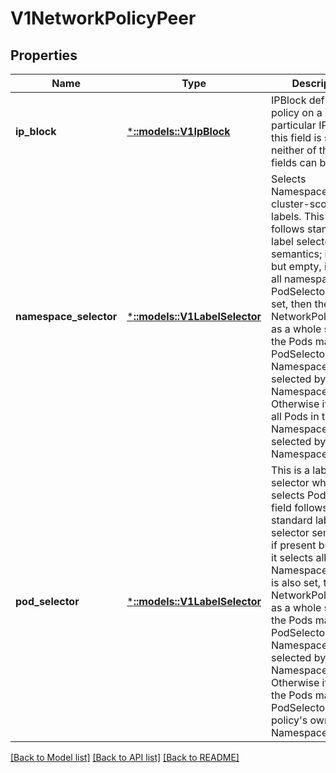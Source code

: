 # V1NetworkPolicyPeer

## Properties
Name | Type | Description | Notes
------------ | ------------- | ------------- | -------------
**ip_block** | [***::models::V1IpBlock**](v1.IPBlock.md) | IPBlock defines policy on a particular IPBlock. If this field is set then neither of the other fields can be. | [optional] [default to null]
**namespace_selector** | [***::models::V1LabelSelector**](v1.LabelSelector.md) | Selects Namespaces using cluster-scoped labels. This field follows standard label selector semantics; if present but empty, it selects all namespaces.  If PodSelector is also set, then the NetworkPolicyPeer as a whole selects the Pods matching PodSelector in the Namespaces selected by NamespaceSelector. Otherwise it selects all Pods in the Namespaces selected by NamespaceSelector. | [optional] [default to null]
**pod_selector** | [***::models::V1LabelSelector**](v1.LabelSelector.md) | This is a label selector which selects Pods. This field follows standard label selector semantics; if present but empty, it selects all pods.  If NamespaceSelector is also set, then the NetworkPolicyPeer as a whole selects the Pods matching PodSelector in the Namespaces selected by NamespaceSelector. Otherwise it selects the Pods matching PodSelector in the policy&#39;s own Namespace. | [optional] [default to null]

[[Back to Model list]](../README.md#documentation-for-models) [[Back to API list]](../README.md#documentation-for-api-endpoints) [[Back to README]](../README.md)


